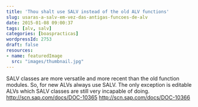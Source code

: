 ```yaml
---
title: 'Thou shalt use SALV instead of the old ALV functions'
slug: usaras-a-salv-em-vez-das-antigas-funcoes-de-alv
date: 2015-01-08 09:00:37
tags: [alv, salv]
categories: [boaspracticas]
wordpressId: 2753
draft: false
resources:
- name: featuredImage
  src: "images/thumbnail.jpg"
---
```

SALV classes are more versatile and more recent than the old function modules. So, for new ALVs always use SALV. The only exception is editable ALVs which SALV classes are still very incapable of doing.
http://scn.sap.com/docs/DOC-10365
http://scn.sap.com/docs/DOC-10366
